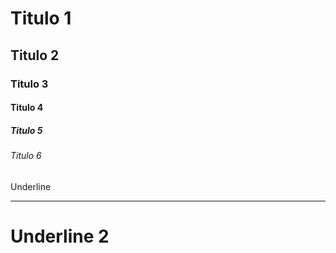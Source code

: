 # Titulo 1
## Titulo 2
### Titulo 3
#### Titulo 4
##### Titulo 5
###### Titulo 6
Underline
_____________

Underline 2
=============
